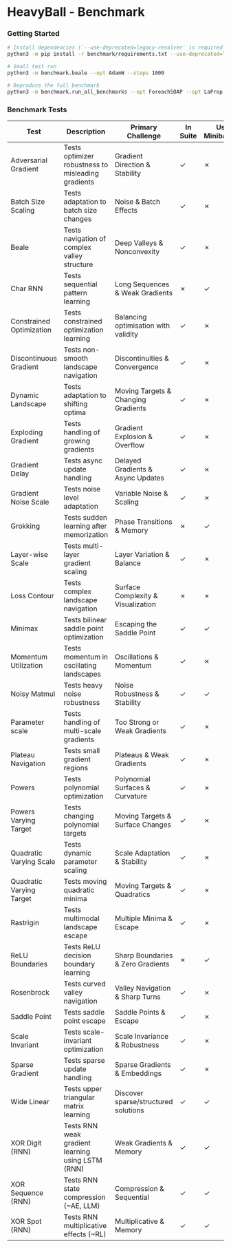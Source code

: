 # HeavyBall - Benchmark

### Getting Started
```BASH
# Install dependencies (`--use-deprecated=legacy-resolver` is required to install the latest BoTorch)
python3 -m pip install -r benchmark/requirements.txt --use-deprecated=legacy-resolver

# Small test run
python3 -m benchmark.beale --opt AdamW --steps 1000

# Reproduce the full benchmark
python3 -m benchmark.run_all_benchmarks --opt ForeachSOAP --opt LaProp --opt AdamW --opt Muon --opt ForeachCachedNewtonPSGD  --opt RMSprop --opt OrthoLaProp --opt ForeachSFAdamW --opt ForeachADOPT --opt LaPropOrtho --opt CachedPSGDKron --opt SignLaProp --opt ForeachSOLP --opt PSGDLRA --opt NewtonPSGDLRA --opt NewtonHybrid2PSGDKron --opt NewtonHybrid2PSGDLRA --opt mars-NewtonHybrid2PSGDLRA --opt MSAMLaProp --opt mars-adaptive-NewtonHybrid2PSGDKron  --opt mars-ortho-NewtonHybrid2PSGDKron --opt MuonLaProp --opt mars-unscaled-NewtonHybrid2PSGDKron --opt mars-NewtonHybrid2PSGDKron --opt cautious-AdamW --opt unscaled_cautious-AdamW --opt mars-AdamW  --dtype float32 --steps 1000000 --trials 1000 --parallelism 256 --seeds 1 --difficulties trivial --difficulties easy --difficulties medium --difficulties hard --difficulties extreme --difficulties nightmare --timeout 2880
```

### Benchmark Tests

| Test                     | Description                                        | Primary Challenge                   | In Suite | Uses Minibatches | Difficulties |
|--------------------------|----------------------------------------------------|-------------------------------------|---|---|------
| Adversarial Gradient     | Tests optimizer robustness to misleading gradients | Gradient Direction & Stability      | ✓ | ✗ | All
| Batch Size Scaling       | Tests adaptation to batch size changes             | Noise & Batch Effects               | ✓ | ✗ | All
| Beale                    | Tests navigation of complex valley structure       | Deep Valleys & Nonconvexity         | ✓ | ✗ | Trivial
| Char RNN                 | Tests sequential pattern learning                  | Long Sequences & Weak Gradients     | ✗ | ✓ | None specified
| Constrained Optimization | Tests constrained optimization learning            | Balancing optimisation with validity| ✓ | ✗ | All
| Discontinuous Gradient   | Tests non-smooth landscape navigation              | Discontinuities & Convergence       | ✓ | ✗ | Trivial
| Dynamic Landscape        | Tests adaptation to shifting optima                | Moving Targets & Changing Gradients | ✓ | ✗ | All
| Exploding Gradient       | Tests handling of growing gradients                | Gradient Explosion & Overflow       | ✓ | ✗ | All
| Gradient Delay           | Tests async update handling                        | Delayed Gradients & Async Updates   | ✓ | ✗ | All
| Gradient Noise Scale     | Tests noise level adaptation                       | Variable Noise & Scaling            | ✓ | ✗ | All
| Grokking                 | Tests sudden learning after memorization           | Phase Transitions & Memory          | ✗ | ✓ | None specified
| Layer-wise Scale         | Tests multi-layer gradient scaling                 | Layer Variation & Balance           | ✓ | ✗ | All
| Loss Contour             | Tests complex landscape navigation                 | Surface Complexity & Visualization  | ✗ | ✗ | None specified
| Minimax                  | Tests bilinear saddle point optimization           | Escaping the Saddle Point           | ✓ | ✓ | All
| Momentum Utilization     | Tests momentum in oscillating landscapes           | Oscillations & Momentum             | ✓ | ✗ | All
| Noisy Matmul             | Tests heavy noise robustness                       | Noise Robustness & Stability        | ✓ | ✓ | All
| Parameter scale          | Tests handling of multi-scale gradients            | Too Strong or Weak Gradients        | ✓ | ✗ | Easy, Medium, Hard
| Plateau Navigation       | Tests small gradient regions                       | Plateaus & Weak Gradients           | ✓ | ✗ | All
| Powers                   | Tests polynomial optimization                      | Polynomial Surfaces & Curvature     | ✓ | ✗ | All
| Powers Varying Target    | Tests changing polynomial targets                  | Moving Targets & Surface Changes    | ✓ | ✗ | All
| Quadratic Varying Scale  | Tests dynamic parameter scaling                    | Scale Adaptation & Stability        | ✓ | ✗ | All
| Quadratic Varying Target | Tests moving quadratic minima                      | Moving Targets & Quadratics         | ✓ | ✗ | All
| Rastrigin                | Tests multimodal landscape escape                  | Multiple Minima & Escape            | ✓ | ✗ | Trivial
| ReLU Boundaries          | Tests ReLU decision boundary learning              | Sharp Boundaries & Zero Gradients   | ✗ | ✓ | None specified
| Rosenbrock               | Tests curved valley navigation                     | Valley Navigation & Sharp Turns     | ✓ | ✗ | Trivial
| Saddle Point             | Tests saddle point escape                          | Saddle Points & Escape              | ✓ | ✗ | All
| Scale Invariant          | Tests scale-invariant optimization                 | Scale Invariance & Robustness       | ✓ | ✗ | All
| Sparse Gradient          | Tests sparse update handling                       | Sparse Gradients & Embeddings       | ✓ | ✗ | All
| Wide Linear              | Tests upper triangular matrix learning             | Discover sparse/structured solutions| ✓ | ✓ | All
| XOR Digit (RNN)          | Tests RNN weak gradient learning using LSTM (RNN)  | Weak Gradients & Memory             | ✓ | ✓ | All
| XOR Sequence (RNN)       | Tests RNN state compression (~AE, LLM)             | Compression & Sequential            | ✓ | ✓ | All
| XOR Spot (RNN)           | Tests RNN multiplicative effects (~RL)             | Multiplicative & Memory             | ✓ | ✓ | All
